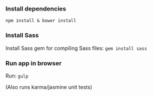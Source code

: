### Install dependencies ###
`npm install & bower install`

### Install Sass ###
Install Sass gem for compiling Sass files:
`gem install sass`

### Run app in browser ###
Run:
`gulp`

(Also runs karma/jasmine unit tests)
